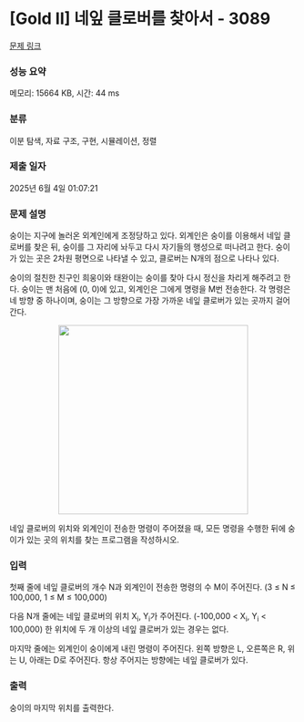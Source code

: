 # [Gold II] 네잎 클로버를 찾아서 - 3089 

[문제 링크](https://www.acmicpc.net/problem/3089) 

### 성능 요약

메모리: 15664 KB, 시간: 44 ms

### 분류

이분 탐색, 자료 구조, 구현, 시뮬레이션, 정렬

### 제출 일자

2025년 6월 4일 01:07:21

### 문제 설명

<p>숭이는 지구에 놀러온 외계인에게 조정당하고 있다. 외계인은 숭이를 이용해서 네잎 클로버를 찾은 뒤, 숭이를 그 자리에 놔두고 다시 자기들의 행성으로 떠나려고 한다. 숭이가 있는 곳은 2차원 평면으로 나타낼 수 있고, 클로버는 N개의 점으로 나타나 있다.</p>

<p>숭이의 절친한 친구인 희웅이와 태완이는 숭이를 찾아 다시 정신을 차리게 해주려고 한다. 숭이는 맨 처음에 (0, 0)에 있고, 외계인은 그에게 명령을 M번 전송한다. 각 명령은 네 방향 중 하나이며, 숭이는 그 방향으로 가장 가까운 네잎 클로버가 있는 곳까지 걸어간다.</p>

<p style="text-align: center;"><img alt="" src="https://upload.acmicpc.net/c6bc344b-6f52-4ec5-b588-56fe1813bfc1/-/preview/" style="width: 333px; height: 332px;"></p>

<p>네잎 클로버의 위치와 외계인이 전송한 명령이 주어졌을 때, 모든 명령을 수행한 뒤에 숭이가 있는 곳의 위치를 찾는 프로그램을 작성하시오.</p>

### 입력 

 <p>첫째 줄에 네잎 클로버의 개수 N과 외계인이 전송한 명령의 수 M이 주어진다. (3 ≤ N ≤ 100,000, 1 ≤ M ≤ 100,000)</p>

<p>다음 N개 줄에는 네잎 클로버의 위치 X<sub>i</sub>, Y<sub>i</sub>가 주어진다. (-100,000 < X<sub>i</sub>, Y<sub>i</sub> < 100,000) 한 위치에 두 개 이상의 네잎 클로버가 있는 경우는 없다.</p>

<p>마지막 줄에는 외계인이 숭이에게 내린 명령이 주어진다. 왼쪽 방향은 L, 오른쪽은 R, 위는 U, 아래는 D로 주어진다. 항상 주어지는 방향에는 네잎 클로버가 있다.</p>

### 출력 

 <p>숭이의 마지막 위치를 출력한다.</p>


